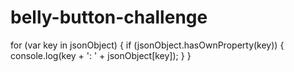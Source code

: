 # belly-button-challenge

for (var key in jsonObject) {
    if (jsonObject.hasOwnProperty(key)) {
        console.log(key + ': ' + jsonObject[key]);
    }
}
